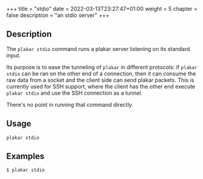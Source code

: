 +++
title = "stdio"
date = 2022-03-13T23:27:47+01:00
weight = 5
chapter = false
description = "an stdio server"
+++

## Description

The `plakar stdio` command runs a plakar server listening on its standard input.

Its purpose is to ease the tunneling of `plakar` in different protocols:
if `plakar stdio` can be ran on the other end of a connection,
then it can consume the raw data from a socket and the client side can send plakar packets.
This is currently used for SSH support,
where the client has the other end execute `plakar stdio` and use the SSH connection as a tunnel.

There's no point in running that command directly.

## Usage

`plakar stdio`

## Examples

```sh
$ plakar stdio
```
